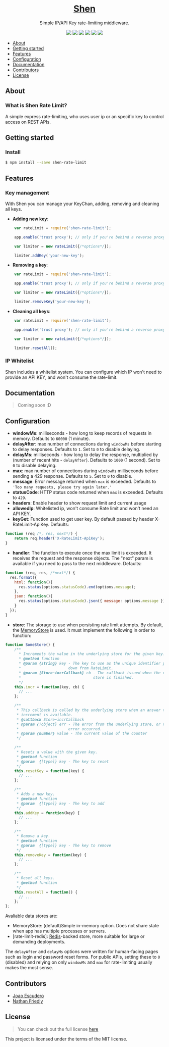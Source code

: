 <h1 align="center"><a href="https://github.com/meu-guru/shen-rate-limit">Shen</a></h1>

<p align="center">Simple IP/API Key rate-limiting middleware.</p>

<p align="center">
	<a href="https://github.com/meu-guru/shen-rate-limit/blob/master/LICENSE"><img src="https://img.shields.io/badge/license-MIT-blue.svg"></a>
    <a href="https://github.com/meu-guru/shen-rate-limit/stargazers"><img src="https://img.shields.io/github/stars/meu-guru/shen-rate-limit.svg"></a>
    <a href="https://github.com/meu-guru/shen-rate-limit/issues"><img src="https://img.shields.io/github/issues/meu-guru/shen-rate-limit.svg"></a>
    <a href="https://www.npmjs.com/package/shen-rate-limit"><img src="https://img.shields.io/npm/v/shen-rate-limit.svg"></a>
    <a href="https://david-dm.org/meu-guru/shen-rate-limit"><img src="https://david-dm.org/meu-guru/shen-rate-limit.svg"></a>
    <a href="https://david-dm.org/meu-guru/shen-rate-limit?type=dev"><img src="https://david-dm.org/meu-guru/shen-rate-limit/dev-status.svg"></a>
</p>

* [About](#about)
* [Getting started](#start)
* [Features](#features)
* [Configuration](#configuration)
* [Documentation](#docs)
* [Contributors](#contributors)
* [License](#license)

## <a name="about"></a>About
### What is Shen Rate Limit?
A simple express rate-limiting, who uses user ip or an specific key to control access on REST APIs.


## <a name="start"></a>Getting started

### Install

```sh
$ npm install --save shen-rate-limit
```

## <a name="features"></a>Features
### Key management
With Shen you can manage your KeyChan, adding, removing and cleaning all keys.

* **Adding new key**:
```js
    var rateLimit = require('shen-rate-limit');

    app.enable('trust proxy'); // only if you're behind a reverse proxy (Heroku, Bluemix, AWS if you use an ELB, custom Nginx setup, etc)

    var limiter = new rateLimit({/*options*/});

    limiter.addKey('your-new-key');
```

* **Removing a key**:
```js
    var rateLimit = require('shen-rate-limit');

    app.enable('trust proxy'); // only if you're behind a reverse proxy (Heroku, Bluemix, AWS if you use an ELB, custom Nginx setup, etc)

    var limiter = new rateLimit({/*options*/});

    limiter.removeKey('your-new-key');
```

* **Cleaning all keys**:
```js
    var rateLimit = require('shen-rate-limit');

    app.enable('trust proxy'); // only if you're behind a reverse proxy (Heroku, Bluemix, AWS if you use an ELB, custom Nginx setup, etc)

    var limiter = new rateLimit({/*options*/});

    limiter.resetAll();
```


### IP Whitelist
Shen includes a whitelist system. You can configure which IP won't need to provide an API KEY, and won't consume the rate-limit.

## <a name="docs"></a>Documentation
> Coming soon :D

## <a name="configuration"></a>Configuration

* **windowMs**: milliseconds - how long to keep records of requests in memory. Defaults to `60000` (1 minute).
* **delayAfter**: max number of connections during `windowMs` before starting to delay responses. Defaults to `1`. Set to `0` to disable delaying.  
* **delayMs**: milliseconds - how long to delay the response, multiplied by (number of recent hits - `delayAfter`).  Defaults to `1000` (1 second). Set to `0` to disable delaying.
* **max**: max number of connections during `windowMs` milliseconds before sending a 429 response. Defaults to `5`. Set to `0` to disable.
* **message**: Error message returned when `max` is exceeded. Defaults to `'Too many requests, please try again later.'`
* **statusCode**: HTTP status code returned when `max` is exceeded. Defaults to `429`.
* **headers**: Enable header to show request limit and current usage
* **allowedIp**: Whitelisted ip, won't consume Rate limit and won't need an API KEY.
* **keyGet**: Function used to get user key. By default passed by header X-RateLimit-ApiKey. Defaults:
```js
function (req /*, res, next*/) {
    return req.header('X-RateLimit-ApiKey');
}
```
* **handler**: The function to execute once the max limit is exceeded. It receives the request and the response objects. The "next" param is available if you need to pass to the next middleware. Defaults:
```js
function (req, res, /*next*/) {
  res.format({
    html: function(){
      res.status(options.statusCode).end(options.message);
    },
    json: function(){
      res.status(options.statusCode).json({ message: options.message });
    }
  });
}
```
* **store**: The storage to use when persisting rate limit attempts. By default, the [MemoryStore](lib/memory-store.js) is used. It must implement the following in order to function:
```js
function SomeStore() {
    /**
      * Increments the value in the underlying store for the given key.
      * @method function
      * @param {string} key - The key to use as the unique identifier passed
      *                     down from RateLimit.
      * @param {Store~incrCallback} cb - The callback issued when the underlying
      *                                store is finished.
      */
    this.incr = function(key, cb) {
      // ...
    };

    /**
     * This callback is called by the underlying store when an answer to the
     * increment is available.
     * @callback Store~incrCallback
     * @param {?object} err - The error from the underlying store, or null if no
     *                      error occurred.
     * @param {number} value - The current value of the counter
     */

    /**
     * Resets a value with the given key.
     * @method function
     * @param  {[type]} key - The key to reset
     */
    this.resetKey = function(key) {
      // ...
    };

    /**
     * Adds a new key.
     * @method function
     * @param  {[type]} key - The key to add
     */
    this.addKey = function(key) {
      // ...
    };

    /**
     * Remove a key.
     * @method function
     * @param  {[type]} key - The key to remove
     */
    this.removeKey = function(key) {
      // ...
    };

    /**
     * Reset all keys.
     * @method function
     */
    this.resetAll = function() {
      // ...
    };
};
```

  Avaliable data stores are:
   * MemoryStore: (default)Simple in-memory option. Does not share state when app has multiple processes or servers.
   * [rate-limit-redis]: [Redis](http://redis.io/)-backed store, more suitable for large or demanding deployments.

The `delayAfter` and `delayMs` options were written for human-facing pages such as login and password reset forms.
For public APIs, setting these to `0` (disabled) and relying on only `windowMs` and `max` for rate-limiting usually makes the most sense.

## <a name="contributors"></a>Contributors
* [Joao Escudero](http://joaovescudero.me)
* [Nathan Friedly](http://nfriedly.com/)


## <a name="license"></a>License
> You can check out the full license [here](https://github.com/meu-guru/shen-rate-limit/blob/master/LICENSE)

This project is licensed under the terms of the MIT license.
